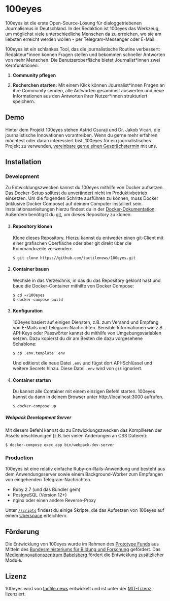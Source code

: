 # 100eyes

100eyes ist die erste Open-Source-Lösung für dialoggetriebenen Journalismus in Deutschland. In der Redaktion ist 100eyes das Werkzeug, um möglichst viele unterschiedliche Menschen da zu erreichen, wo sie am liebsten erreicht werden wollen - per Telegram-Messenger oder E-Mail.

100eyes ist ein schlankes Tool, das die journalistische Routine verbessert: Redakteur\*innen können Fragen stellen und bekommen schneller Antworten von mehr Menschen. Die Benutzeroberfläche bietet Journalist\*innen zwei Kernfunktionen:

1. **Community pflegen**

2. **Recherchen starten:** Mit einem Klick können Journalist\*innen Fragen an ihre Community senden, alle Antworten gesammelt auswerten und neue Informationen aus den Antworten ihrer Nutzer\*innen strukturiert speichern.

## Demo
Hinter dem Projekt 100eyes stehen Astrid Csuraji und Dr. Jakob Vicari, die journalistische Innovationen vorantreiben. Wenn du gerne mehr erfahren möchtest oder daran interessiert bist, 100eyes für ein journalistisches Projekt zu verwenden, [vereinbare gerne einen Gesprächstermin](https://tactile.news/) mit uns.


## Installation

### Development
Zu Entwicklungszwecken kannst du 100eyes mithilfe von Docker aufsetzen. Das Docker-Setup solltest du unverändert nicht im Produktivbetrieb einsetzen. Um die folgenden Schritte ausführen zu können, muss Docker (inklusive Docker Compose) auf deinem Computer installiert sein. Installationsanleitungen hierzu findest du in der [Docker-Dokumentation](https://docs.docker.com/get-docker/). Außerdem benötigst du [git](https://git-scm.com/book/en/v2/Getting-Started-Installing-Git), um dieses Repository zu klonen.

1. #### Repository klonen
   Klone dieses Repository. Hierzu kannst du entweder einen git-Client mit einer grafischen Oberfläche oder aber git direkt über die Kommandozeile verwenden:

   ```console
   $ git clone https://github.com/tactilenews/100eyes.git
   ```

2. #### Container bauen
   Wechsle in das Verzeichnis, in das du das Repository geklont hast und baue die Docker-Container mithilfe von Docker Compose:

    ```console
    $ cd ~/100eyes
    $ docker-compose build
    ```

3. #### Konfiguration
   100eyes basiert auf einigen Diensten, z.B. zum Versand und Empfang von E-Mails und Telegram-Nachrichten. Sensible Informationen wie z.B. API-Keys oder Passwörter kannst du mithilfe von Umgebungsvariablen setzen. Dazu kopierst du dir am Besten die dazu vorgesehene Schablone:

   ```bash
   $ cp .env.template .env
   ```

   Und editierst die neue Datei `.env` und fügst dort API-Schlüssel und weitere Secrets hinzu. Diese Datei `.env` wird von `git` ignoriert.

4. #### Container starten
    Du kannst alle Container mit einem einzigen Befehl starten. 100eyes kannst du dann in deinem Browser unter http://localhost:3000 aufrufen.

    ```console
    $ docker-compose up
    ```

  ##### Webpack Development Server

  Mit diesem Befehl kannst du zu Entwicklungszwecken das Kompilieren der Assets beschleunigen (z.B. bei vielen Änderungen an CSS Dateien):

  ```console
  $ docker-compose exec app bin/webpack-dev-server
  ```

### Production
100eyes ist eine relativ einfache Ruby-on-Rails-Anwendung und besteht aus dem Anwendungsserver sowie einem Background-Worker zum Empfangen von eingehenden Telegram-Nachrichten.

* Ruby 2.7 (und das Bundler gem)
* PostgreSQL (Version 12+)
* nginx oder einen andere Reverse-Proxy

Unter [`/scripts`](https://github.com/tactilenews/100eyes/tree/master/scripts) findest du einige Skripte, die das Aufsetzen von 100eyes auf einem [Uberspace](https://uberspace.de) erleichtern.

## Förderung
Die Entwicklung von 100eyes wurde im Rahmen des [Prototype Funds](https://prototypefund.de) aus Mitteln des [Bundesministeriums für Bildung und Forschung](https://bmbf.de) gefördert. Das [Medieninnovationszentrum Babelsberg](http://miz-babelsberg.de) fördert die Entwicklung zusätzlicher Module.

## Lizenz
100eyes wird von [tactile.news](https://tactile.news) entwickelt und ist unter der [MIT-Lizenz](https://github.com/tactilenews/100eyes/blob/master/LICENSE) lizenziert.
